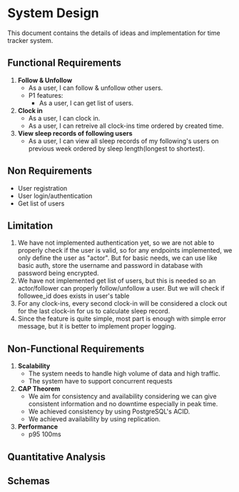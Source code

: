 # System Design
This document contains the details of ideas and implementation for time tracker system.

## Functional Requirements
1. **Follow & Unfollow**
      - As a user, I can follow & unfollow other users.
      - P1 features:
        - As a user, I can get list of users.
2. **Clock in**
      - As a user, I can clock in.
      - As a user, I can retreive all clock-ins time ordered by created time.
3. **View sleep records of following users**
      - As a user, I can view all sleep records of my following's users on previous week ordered by sleep length(longest to shortest).

## Non Requirements
- User registration
- User login/authentication
- Get list of users

## Limitation
1. We have not implemented authentication yet, so we are not able to properly check if the user is valid, so for any endpoints implemented, we only define the user as "actor". But for basic needs, we can use like basic auth, store the username and password in database with password being encrypted.
2. We have not implemented get list of users, but this is needed so an actor/follower can properly follow/unfollow a user. But we will check if followee_id does exists in user's table
3. For any clock-ins, every second clock-in will be considered a clock out for the last clock-in for us to calculate sleep record.
4. Since the feature is quite simple, most part is enough with simple error message, but it is better to implement proper logging.

## Non-Functional Requirements
1. **Scalability**
      - The system needs to handle high volume of data and high traffic.
      - The system have to support concurrent requests
2. **CAP Theorem**
      - We aim for consistency and availability considering we can give consistent information and no downtime especially in peak time.
      - We achieved consistency by using PostgreSQL's ACID.
      - We achieved availability by using replication.
3. **Performance**
      - p95 100ms

## Quantitative Analysis

## Schemas
